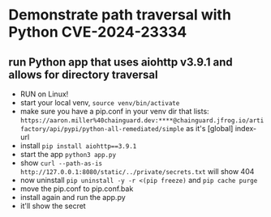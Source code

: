 # Demonstrate path traversal with Python CVE-2024-23334
## run Python app that uses aiohttp v3.9.1 and allows for directory traversal
* RUN on Linux!
* start your local venv, `source venv/bin/activate`
* make sure you have a pip.conf in your venv dir that lists: `https://aaron.miller%40chainguard.dev:****@chainguard.jfrog.io/artifactory/api/pypi/python-all-remediated/simple` as it's [global] index-url
* install `pip install aiohttp==3.9.1`
* start the app `python3 app.py`
* show `curl --path-as-is http://127.0.0.1:8080/static/../private/secrets.txt`
will show 404
* now uninstall `pip uninstall -y -r <(pip freeze)` and `pip cache purge`
* move the pip.conf to pip.conf.bak
* install again and run the app.py
* it'll show the secret
